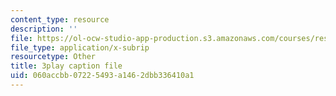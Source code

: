 ```yaml
---
content_type: resource
description: ''
file: https://ol-ocw-studio-app-production.s3.amazonaws.com/courses/res-6-012-introduction-to-probability-spring-2018/060accbb07225493a1462dbb336410a1_sD0i6bWxmRY.vtt
file_type: application/x-subrip
resourcetype: Other
title: 3play caption file
uid: 060accbb-0722-5493-a146-2dbb336410a1
---
```

